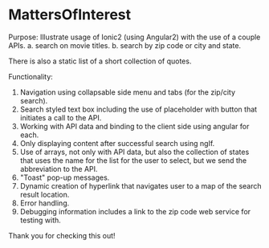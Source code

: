 # MattersOfInterest
Purpose: Illustrate usage of Ionic2 (using Angular2) with the use of a couple APIs.
 a. search on movie titles.
 b. search by zip code or city and state.
 
 There is also a static list of a short collection of quotes.
 
 Functionality:
 1. Navigation using collapsable side menu and tabs (for the zip/city search).
 2. Search styled text box including the use of placeholder with button that initiates a call to the API.
 3. Working with API data and binding to the client side using angular for each.
 4. Only displaying content after successful search using ngIf.
 5. Use of arrays, not only with API data, but also the collection of states that uses the name for the list for the user to select, but we send the abbreviation to the API.
 6. "Toast" pop-up messages.
 7. Dynamic creation of hyperlink that navigates user to a map of the search result location.
 8. Error handling.
 9. Debugging information includes a link to the zip code web service for testing with. 

Thank you for checking this out!
